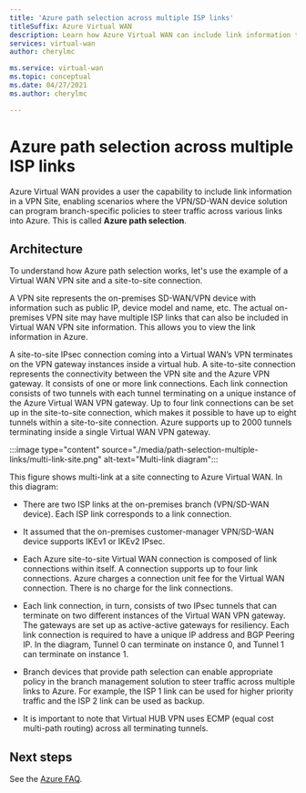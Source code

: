```yaml
---
title: 'Azure path selection across multiple ISP links'
titleSuffix: Azure Virtual WAN
description: Learn how Azure Virtual WAN can include link information to steer traffic across various links using Azure path selection.
services: virtual-wan
author: cherylmc

ms.service: virtual-wan
ms.topic: conceptual
ms.date: 04/27/2021
ms.author: cherylmc

---
```


# Azure path selection across multiple ISP links

Azure Virtual WAN provides a user the capability to include link information in a VPN Site, enabling scenarios where the VPN/SD-WAN device solution can program branch-specific policies to steer traffic across various links into Azure. This is called **Azure path selection**.

## Architecture

To understand how Azure path selection works, let's use the example of a Virtual WAN VPN site and a site-to-site connection.

A VPN site represents the on-premises SD-WAN/VPN device with information such as public IP, device model and name, etc. The actual on-premises VPN site may have multiple ISP links that can also be included in Virtual WAN VPN site information. This allows you to view the link information in Azure.

A site-to-site IPsec connection coming into a Virtual WAN’s VPN terminates on the VPN gateway instances inside a virtual hub. A site-to-site connection represents the connectivity between the VPN site and the Azure VPN gateway. It consists of one or more link connections. Each link connection consists of two tunnels with each tunnel terminating on a unique instance of the Azure Virtual WAN VPN gateway. Up to four link connections can be set up in the site-to-site connection, which makes it possible to have up to eight tunnels within a site-to-site connection. Azure supports up to 2000 tunnels terminating inside a single Virtual WAN VPN gateway.

:::image type="content" source="./media/path-selection-multiple-links/multi-link-site.png" alt-text="Multi-link diagram":::

This figure shows multi-link at a site connecting to Azure Virtual WAN. In this diagram:

* There are two ISP links at the on-premises branch (VPN/SD-WAN device). Each ISP link corresponds to a link connection.

* It assumed that the on-premises customer-manager VPN/SD-WAN device supports IKEv1 or IKEv2 IPsec.

* Each Azure site-to-site Virtual WAN connection is composed of link connections within itself. A connection supports up to four link connections. Azure charges a connection unit fee for the Virtual WAN connection. There is no charge for the link connections.

* Each link connection, in turn, consists of two IPsec tunnels that can terminate on two different instances of the Virtual WAN VPN gateway. The gateways are set up as active-active gateways for resiliency. Each link connection is required to have a unique IP address and BGP Peering IP. In the diagram, Tunnel 0 can terminate on instance 0, and Tunnel 1 can terminate on instance 1.

* Branch devices that provide path selection can enable appropriate policy in the branch management solution to steer traffic across multiple links to Azure. For example, the ISP 1 link can be used for higher priority traffic and the ISP 2 link can be used as backup.

* It is important to note that Virtual HUB VPN uses ECMP (equal cost multi-path routing) across all terminating tunnels.

## Next steps

See the [Azure FAQ](virtual-wan-faq.md).